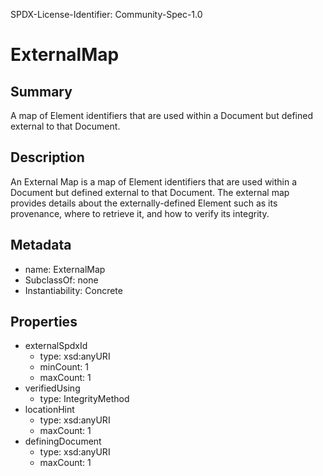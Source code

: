 SPDX-License-Identifier: Community-Spec-1.0

# ExternalMap

## Summary

A map of Element identifiers that are used within a Document but defined external to that Document.

## Description

An External Map is a map of Element identifiers that are used within a Document
but defined external to that Document.
The external map provides details about the externally-defined Element
such as its provenance, where to retrieve it, and how to verify its integrity.


## Metadata

- name: ExternalMap
- SubclassOf: none
- Instantiability: Concrete


## Properties

- externalSpdxId
  - type: xsd:anyURI
  - minCount: 1
  - maxCount: 1
- verifiedUsing
  - type: IntegrityMethod
- locationHint
  - type: xsd:anyURI
  - maxCount: 1
- definingDocument
  - type: xsd:anyURI
  - maxCount: 1
